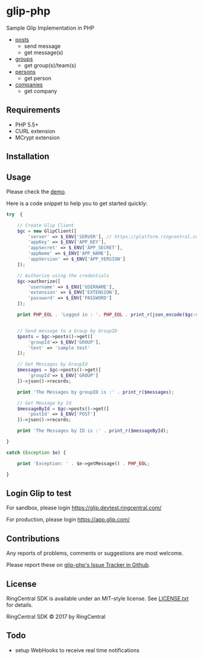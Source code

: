 # glip-php
Sample Glip Implementation in PHP

- [posts](src/Posts.php)
    - send message
    - get message(s)
- [groups](src/Groups.php)
    - get group(s)/team(s)
- [persons](src/Persons.php)
    - get person
- [companies](src/Companies.php)
    - get company


## Requirements

- PHP 5.5+
- CURL extension
- MCrypt extension


## Installation



## Usage

Please check the [demo](src).

Here is a code snippet to help you to get started quickly:

```php
try  {

    // Create Glip Client
    $gc = new GlipClient([
        'server' => $_ENV['SERVER'], // https://platform.ringcentral.com for production or https://platform.devtest.ringcentral.com for sandbox
        'appKey' => $_ENV['APP_KEY'],
        'appSecret' => $_ENV['APP_SECRET'],
        'appName' => $_ENV['APP_NAME'],
        'appVersion' => $_ENV['APP_VERSION']
    ]);

    // Authorize using the credentials
    $gc->authorize([
        'username' => $_ENV['USERNAME'],
        'extension' => $_ENV['EXTENSION'],
        'password' => $_ENV['PASSWORD']
    ]);

    print PHP_EOL . 'Logged in : '. PHP_EOL . print_r(json_encode($gc->getToken(), JSON_PRETTY_PRINT));


    // Send message to a Group by GroupID
    $posts = $gc->posts()->get([
        'groupId'=> $_ENV['GROUP'],
        'text' => 'sample test'
    ]);

    // Get Messages by GroupId
    $messages = $gc->posts()->get([
        'groupId'=> $_ENV['GROUP']
    ])->json()->records;

    print 'The Messages by groupID is :' . print_r($messages);

    // Get Message by Id
    $messageById = $gc->posts()->get([
        'postId' => $_ENV['POST']
    ])->json()->records;

    print 'The Messages by ID is :' . print_r($messageById);

}

catch (Exception $e) {

    print 'Exception: ' . $e->getMessage() . PHP_EOL;

}
```


## Login Glip to test

For sandbox, please login https://glip.devtest.ringcentral.com/

For production, please login https://app.glip.com/


## Contributions

Any reports of problems, comments or suggestions are most welcome.

Please report these on [glip-php's Issue Tracker in Github](https://github.com/anilkumarbp/glip-php/issues).

## License

RingCentral SDK is available under an MIT-style license. See [LICENSE.txt](LICENSE.txt) for details.

RingCentral SDK &copy; 2017 by RingCentral

## Todo

- setup WebHooks to receive real time notifications
   
